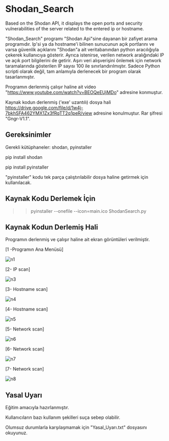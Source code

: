 # Shodan_Search
Based on the Shodan API, it displays the open ports and security vulnerabilities of the server related to the entered ip or hostname.

"Shodan_Search" programı "Shodan Api"sine dayanan bir zafiyet arama programıdır. Ip'si ya da hostname'i bilinen sunucunun açık portlarını ve varsa güvenlik açıklarını "Shodan"a ait veritabanından python aracılığıyla çekerek kullanıcıya gösterir. Ayrıca istenirse, verilen network aralığındaki IP ve açık  port bilgilerini de getirir. Aşırı veri alışverişini önlemek için network taramalarında gösterilen IP sayısı 100 ile sınırlandırılmıştır. Sadece Python scripti olarak değil, tam anlamıyla derlenecek bir program olarak tasarlanmıştır.

Programın derlenmiş çalışır haline ait video  "https://www.youtube.com/watch?v=BEOQeEUjMDo" adresine konmuştur.

Kaynak kodun derlenmiş ('exe' uzantılı) dosya hali https://drive.google.com/file/d/1w4j-7bkhSFA462YMX1Zx3fRqTT2q1peR/view adresine konulmuştur.
Rar şifresi "Gngr-V1.1".



Gereksinimler
------------------
Gerekli kütüphaneler: shodan, pyinstaller

pip install shodan

pip install pyinstaller

"pyinstaller" kodu tek parça çalıştırılabilir dosya haline getirmek için kullanılacak.



Kaynak Kodu Derlemek İçin
-----------------------------

>> pyinstaller --onefile  --icon=main.ico ShodanSearch.py


Kaynak Kodun Derlemiş Hali
---------------------------
Programın derlenmiş ve çalışır haline ait ekran görüntüleri verilmiştir.


[1 -Programın Ana Menüsü]

![n1](https://user-images.githubusercontent.com/71177413/115116407-0279ff00-9fa2-11eb-84c4-fbe4bd3fa249.JPG)


[2- IP scan]

![n3](https://user-images.githubusercontent.com/71177413/115116418-145ba200-9fa2-11eb-8486-7b0b56b0b0b9.JPG)


[3- Hostname scan]

![n4](https://user-images.githubusercontent.com/71177413/115116447-2e958000-9fa2-11eb-9cb6-77124dab5526.JPG)


[4- Hostname scan]

![n5](https://user-images.githubusercontent.com/71177413/115116453-3523f780-9fa2-11eb-936b-aacd4e52ba32.JPG)


[5- Network scan]

![n6](https://user-images.githubusercontent.com/71177413/115116472-48cf5e00-9fa2-11eb-81ac-8ac265cfd839.JPG)


[6- Network scan]

![n7](https://user-images.githubusercontent.com/71177413/115116484-5dabf180-9fa2-11eb-943d-3d7de956d1f5.JPG)


[7- Network scan]

![n8](https://user-images.githubusercontent.com/71177413/115116488-61d80f00-9fa2-11eb-8082-07a22e2c11be.JPG)






Yasal Uyarı
--------------------
Eğitim amacıyla hazırlanmıştır.

Kullanıcıların bazı kullanım şekilleri suça sebep olabilir.

Olumsuz durumlarla karşılaşmamak için "Yasal_Uyarı.txt" dosyasını okuyunuz.
